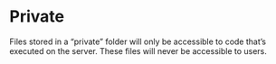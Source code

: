 # Private

Files stored in a “private” folder will only be accessible to code that’s executed on the server. 
These files will never be accessible to users.
